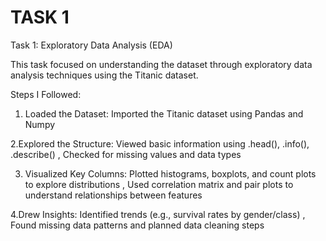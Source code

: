 # TASK 1

Task 1: Exploratory Data Analysis (EDA)

This task focused on understanding the dataset through exploratory data analysis techniques using the Titanic dataset.

Steps I Followed:

1. Loaded the Dataset: Imported the Titanic dataset using Pandas and Numpy

2.Explored the Structure: Viewed basic information using .head(), .info(), .describe() , Checked for missing values and data types

3. Visualized Key Columns: Plotted histograms, boxplots, and count plots to explore distributions , Used correlation matrix and pair plots to understand relationships between features

4.Drew Insights: Identified trends (e.g., survival rates by gender/class) , Found missing data patterns and planned data cleaning steps
